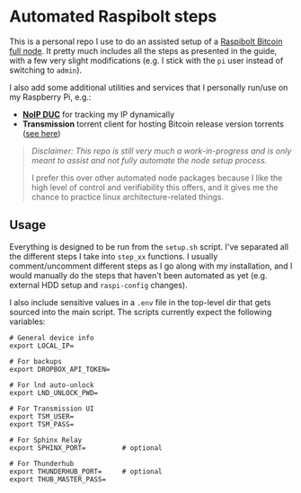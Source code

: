 # Automated Raspibolt steps

This is a personal repo I use to do an assisted setup of a [Raspibolt Bitcoin full node](https://stadicus.github.io/RaspiBolt/). It pretty much includes all the steps as presented in the guide, with a few very slight modifications (e.g. I stick with the `pi` user instead of switching to `admin`).

I also add some additional utilities and services that I personally run/use on my Raspberry Pi, e.g.:
- [**NoIP DUC**](https://www.noip.com/download?page=linux) for tracking my IP dynamically
- **Transmission** torrent client for hosting Bitcoin release version torrents ([see here](https://gist.github.com/vindard/f6d3b390006ef4b6f52de0f7155ad9a4))

> _Disclaimer: This repo is still very much a work-in-progress and is only meant to assist and not fully automate the node setup process._
>
> I prefer this over other automated node packages because I like the high level of control and verifiability this offers, and it gives me the chance to practice linux architecture-related things.


## Usage

Everything is designed to be run from the `setup.sh` script. I've separated all the different steps I take into `step_xx` functions. I usually comment/uncomment different steps as I go along with my installation, and I would manually do the steps that haven't been automated as yet (e.g. external HDD setup and `raspi-config` changes).

I also include sensitive values in a `.env` file in the top-level dir that gets sourced into the main script. The scripts currently expect the following variables:

```
# General device info
export LOCAL_IP=

# For backups
export DROPBOX_API_TOKEN=

# For lnd auto-unlock
export LND_UNLOCK_PWD=

# For Transmission UI
export TSM_USER=
export TSM_PASS=

# For Sphinx Relay
export SPHINX_PORT=         # optional

# For Thunderhub
export THUNDERHUB_PORT=     # optional
export THUB_MASTER_PASS=

```
